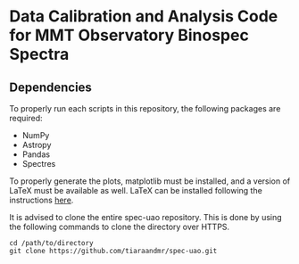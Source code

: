 # Data Calibration and Analysis Code for MMT Observatory Binospec Spectra

## Dependencies
To properly run each scripts in this repository, the following packages are required:
- NumPy
- Astropy
- Pandas
- Spectres

To properly generate the plots, matplotlib must be installed, and a version of LaTeX must be available as well. LaTeX can be installed following the instructions [here](https://www.latex-project.org/get/).

It is advised to clone the entire spec-uao repository. This is done by using the following commands to clone the directory over HTTPS.
```
cd /path/to/directory
git clone https://github.com/tiaraandmr/spec-uao.git
```

